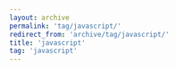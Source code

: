 ```yaml
---
layout: archive
permalink: 'tag/javascript/'
redirect_from: 'archive/tag/javascript/'
title: 'javascript'
tag: 'javascript'
---
```


